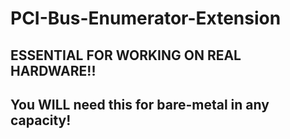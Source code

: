 # PCI-Bus-Enumerator-Extension
## ESSENTIAL FOR WORKING ON REAL HARDWARE!!
## You WILL need this for bare-metal in any capacity!
